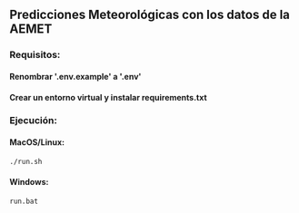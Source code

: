 ## Predicciones Meteorológicas con los datos de la AEMET

### Requisitos:

#### Renombrar '.env.example' a '.env'

#### Crear un entorno virtual y instalar requirements.txt

### Ejecución:

#### MacOS/Linux:

```sh
./run.sh
```

#### Windows:

```sh
run.bat
```